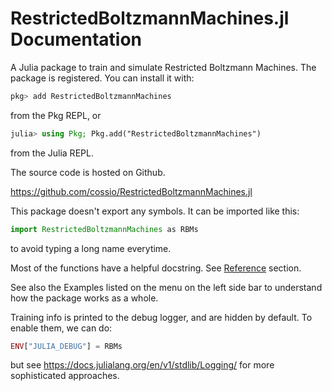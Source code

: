 # RestrictedBoltzmannMachines.jl Documentation

A Julia package to train and simulate Restricted Boltzmann Machines.
The package is registered. You can install it with:

```julia
pkg> add RestrictedBoltzmannMachines
```

from the Pkg REPL, or

```julia
julia> using Pkg; Pkg.add("RestrictedBoltzmannMachines")
```

from the Julia REPL.

The source code is hosted on Github.

<https://github.com/cossio/RestrictedBoltzmannMachines.jl>

This package doesn't export any symbols.
It can be imported like this:

```julia
import RestrictedBoltzmannMachines as RBMs
```

to avoid typing a long name everytime.

Most of the functions have a helpful docstring.
See [Reference](@ref) section.

See also the Examples listed on the menu on the left side bar to understand how the package works as a whole.

Training info is printed to the debug logger, and are hidden by default.
To enable them, we can do:

```julia
ENV["JULIA_DEBUG"] = RBMs
```

but see <https://docs.julialang.org/en/v1/stdlib/Logging/> for more sophisticated approaches.